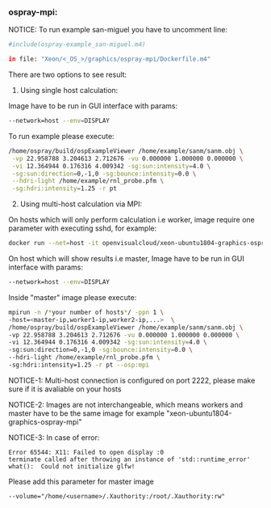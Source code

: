 ### ospray-mpi:
NOTICE: To run example san-miguel you have to uncomment line:
```bash
#include(ospray-example_san-miguel.m4)
```
```bash
in file: "Xeon/<_OS_>/graphics/ospray-mpi/Dockerfile.m4"
```
There are two options to see result:
1. Using single host calculation:

  Image have to be run in GUI interface with params:
  ```bash
  --network=host --env=DISPLAY
  ```
  To run example please execute:
```bash
/home/ospray/build/ospExampleViewer /home/example/sanm/sanm.obj \
 -vp 22.958788 3.204613 2.712676 -vu 0.000000 1.000000 0.000000 \
 -vi 12.364944 0.176316 4.009342 -sg:sun:intensity=4.0 \
 -sg:sun:direction=0,-1,0 -sg:bounce:intensity=0.0 \
 --hdri-light /home/example/rnl_probe.pfm \
 -sg:hdri:intensity=1.25 -r pt
```
2. Using multi-host calculation via MPI:

  On hosts which will only perform calculation i.e worker, image require one parameter with executing sshd, for example:
  ```bash
docker run --net=host -it openvisualcloud/xeon-ubuntu1804-graphics-ospray-mpi /usr/sbin/sshd -D
  ```
  On host which will show results i.e master,
  Image have to be run in GUI interface with params:
  ```bash
  --network=host --env=DISPLAY
  ```
  Inside "master" image please execute:
  ```bash
mpirun -n /*your number of hosts*/ -ppn 1 \
-host=<master-ip,worker1-ip,worker2-ip,...>  \
/home/ospray/build/ospExampleViewer /home/example/sanm/sanm.obj \
 -vp 22.958788 3.204613 2.712676 -vu 0.000000 1.000000 0.000000 \
 -vi 12.364944 0.176316 4.009342 -sg:sun:intensity=4.0 \
 -sg:sun:direction=0,-1,0 -sg:bounce:intensity=0.0 \
 --hdri-light /home/example/rnl_probe.pfm \
 -sg:hdri:intensity=1.25 -r pt --osp:mpi
  ```
  NOTICE-1: Multi-host connection is configured on port 2222, please make sure if it is avaliable on your hosts

  NOTICE-2: Images are not interchangeable, which means workers and master have to be the same image for example "xeon-ubuntu1804-graphics-ospray-mpi"

  NOTICE-3: In case of error:
  ```
  Error 65544: X11: Failed to open display :0
  terminate called after throwing an instance of 'std::runtime_error'
  what():  Could not initialize glfw!
  ```
  Please add this parameter for master image
  ```
  --volume="/home/<username>/.Xauthority:/root/.Xauthority:rw"
  ```
